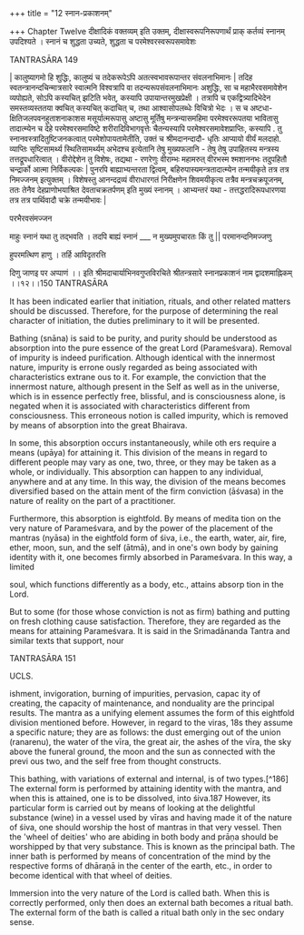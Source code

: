 +++
title = "12 स्नान-प्रकाशनम्"

+++
Chapter Twelve दीक्षादिकं वक्तव्यम् इति उक्तम्, दीक्षास्वरूपनिरूपणार्थं प्राक् कर्तव्यं स्नानम् उपदिश्यते । स्नानं च शुद्धता उच्यते, शुद्धता च परमेश्वरस्वरूपसमावेशः 

TANTRASĀRA 149 

| कालुष्यागमो हि शुद्धिः, कालुष्यं च तदेकरूपेऽपि अतत्स्वभावरूपान्तर संवलनाभिमानः | तदिह स्वतन्त्रानन्दचिन्मात्रसारे स्वात्मनि विश्वत्रापि वा तदन्यरूपसंवलनाभिमानः अशुद्धिः, सा च महाभैरवसमावेशेन व्यपोह्यते, सोऽपि कस्यचित् झटिति भवेत्, कस्यापि उपायान्तरमुखप्रेक्षी । तत्रापि च एकद्वित्र्यादिभेदेन समस्तव्यस्ततया क्वचित् कस्यचित् कदाचित् च, तथा आश्वासोपलब्धेः विचित्रो भेदः । स च अष्टधा-क्षितिजलपवनहुताशनाकाशस मसूर्यात्मरूपासु अष्टासु मूर्तिषु मन्त्रन्यासमहिमा परमेश्वररूपतया भावितासु तादात्म्येन च देहे परमेश्वरसमाविष्टे शरीरादिविभागवृत्तेः चैतन्यस्यापि परमेश्वरसमावेशप्राप्तिः, कस्यापि . तु स्नानवस्त्रादितुष्टिजनकत्वात् परमेशोपायतामेतीति, उक्तं च श्रीमदानन्दादौ- धृतिः आप्यायो वीर्यं मलदाहो. व्याप्तिः सृष्टिसामर्थ्य स्थितिसामर्थ्यम् अभेदश्च इत्येतानि तेषु मुख्यफलानि - तेषु तेषु उपाहितस्य मन्त्रस्य तत्तद्रूपधारित्वात् । वीरोद्देशेन तु विशेषः, तद्यथा - रणरेणुः वीराम्भः महामरुत् वीरभस्म श्मशाननभः तदुपहितौ चन्द्रार्को आत्मा निर्विकल्पकः | पुनरपि बाह्याभ्यन्तरता द्वित्वम्, बहिरुपास्यमन्त्रतादात्म्येन तन्मयीकृते तत्र तत्र निमज्जनम् इत्युक्तम् । विशेषस्तु आनन्दद्रव्यं वीराधारगतं निरीक्षणेन शिवमयीकृत्य तत्रैव मन्त्रचक्रपूजनम्, ततः तेनैव देहप्राणोभयाश्रित देवताचक्रतर्पणम् इति मुख्यं स्नानम् । आभ्यन्तरं यथा - तत्तद्धरादिरूपधारणया तत्र तत्र पार्थिवादौ चक्रे तन्मयीभावः | 

परभैरवसंमज्जन 

माहुः स्नानं यथा तु तद्भवति । तदपि बाह्यं स्नानं ___ न मुख्यमुपचारतः किं तु || परमानन्दनिमज्जणु 

हुपरमत्थिण हाणु । तर्हि आविदृतरत्ति 

दिणु जाणइ पर अप्पाणं ।। इति श्रीमदाचार्याभिनवगुप्तविरचिते श्रीतन्त्रसारे स्नानप्रकाशनं नाम द्वादशमाह्निकम् ।।१२।।150 TANTRASĀRA 

It has been indicated earlier that initiation, rituals, and other related matters should be discussed. Therefore, for the purpose of determining the real character of initiation, the duties preliminary to it will be presented. 

Bathing (snāna) is said to be purity, and purity should be understood as absorption into the pure essence of the great Lord (Parameśvara). Removal of impurity is indeed purification. Although identical with the innermost nature, impurity is errone ously regarded as being associated with characteristics extrane ous to it. For example, the conviction that the innermost nature, although present in the Self as well as in the universe, which is in essence perfectly free, blissful, and is consciousness alone, is negated when it is associated with characteristics different from consciousness. This erroneous notion is called impurity, which is removed by means of absorption into the great Bhairava. 

In some, this absorption occurs instantaneously, while oth ers require a means (upāya) for attaining it. This division of the means in regard to different people may vary as one, two, three, or they may be taken as a whole, or individually. This absorption can happen to any individual, anywhere and at any time. In this way, the division of the means becomes diversified based on the attain ment of the firm conviction (āśvasa) in the nature of reality on the part of a practitioner. 

Furthermore, this absorption is eightfold. By means of medita tion on the very nature of Parameśvara, and by the power of the placement of the mantras (nyāsa) in the eightfold form of śiva, i.e., the earth, water, air, fire, ether, moon, sun, and the self (ātmā), and in one's own body by gaining identity with it, one becomes firmly absorbed in Parameśvara. In this way, a limited 

soul, which functions differently as a body, etc., attains absorp tion in the Lord. 

But to some (for those whose conviction is not as firm) bathing and putting on fresh clothing cause satisfaction. Therefore, they are regarded as the means for attaining Parameśvara. It is said in the Srimadānanda Tantra and similar texts that support, nour 

TANTRASĀRA 151 

UCLS. 

ishment, invigoration, burning of impurities, pervasion, capac ity of creating, the capacity of maintenance, and nonduality are the principal results. The mantra as a unifying element assumes the form of this eightfold division mentioned before. However, in regard to the viras, 18s they assume a specific nature; they are as follows: the dust emerging out of the union (ranarenu), the water of the vīra, the great air, the ashes of the vīra, the sky above the funeral ground, the moon and the sun as connected with the previ ous two, and the self free from thought constructs. 

This bathing, with variations of external and internal, is of two types.[^186] The external form is performed by attaining identity with the mantra, and when this is attained, one is to be dissolved, into śiva.187 However, its particular form is carried out by means of looking at the delightful substance (wine) in a vessel used by vīras and having made it of the nature of śiva, one should worship the host of mantras in that very vessel. Then the 'wheel of deities' who are abiding in both body and prāṇa should be worshipped by that very substance. This is known as the principal bath. The inner bath is performed by means of concentration of the mind by the respective forms of dhāraṇā in the center of the earth, etc., in order to become identical with that wheel of deities. 

Immersion into the very nature of the Lord is called bath. When this is correctly performed, only then does an external bath becomes a ritual bath. The external form of the bath is called a ritual bath only in the sec ondary sense. 
